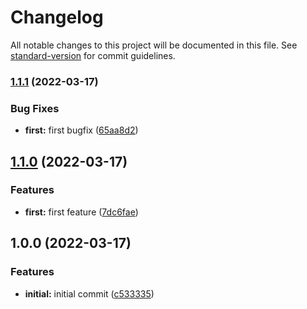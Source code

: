 # Changelog

All notable changes to this project will be documented in this file. See [standard-version](https://github.com/conventional-changelog/standard-version) for commit guidelines.

### [1.1.1](https://github.com/ShalomUserExperior/semver1/compare/v1.1.0...v1.1.1) (2022-03-17)


### Bug Fixes

* **first:** first bugfix ([65aa8d2](https://github.com/ShalomUserExperior/semver1/commit/65aa8d2bf00fd83602f7438fe3215d2394d0ec18))

## [1.1.0](https://github.com/ShalomUserExperior/semver1/compare/v1.0.0...v1.1.0) (2022-03-17)


### Features

* **first:** first feature ([7dc6fae](https://github.com/ShalomUserExperior/semver1/commit/7dc6fae2b2edcda59c599dea54b67a7229623426))

## 1.0.0 (2022-03-17)


### Features

* **initial:** initial commit ([c533335](https://github.com/ShalomUserExperior/semver1/commit/c53333552b7080c4e98445f6eed86997cd39ddf2))

